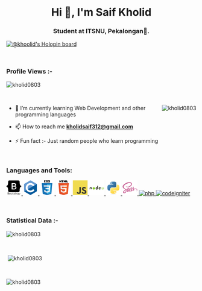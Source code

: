<h1 align="center">Hi 👋, I'm Saif Kholid</h1>
<h3 align="center">Student at ITSNU, Pekalongan🌟.</h3>

[![@khoolid's Holopin board](https://holopin.io/api/user/board?user=khoolid)](https://holopin.io/@khoolid)

<br>

<p align="right"> <h3>Profile Views :-</h3> <img src="https://komarev.com/ghpvc/?username=kholid0803&label=Profile%20views&color=0e75b6&style=flat"
    alt="kholid0803" /> 
  </p>

<br>

<p><img align="right" src="https://github.com/Kholid0803/Kholid0803/blob/main/animation_500_kxa883sd.gif" alt="kholid0803" /></p>


- 🌱 I’m currently learning Web Development and other programming languages

- 📫 How to reach me **kholidsaif312@gmail.com**

- ⚡ Fun fact :- Just random people who learn programming


<br>

<h3 align="left">Languages and Tools:</h3>
<p align="left"> <a href="https://developer.android.com" target="_blank" rel="noreferrer"> 
    <img src="https://raw.githubusercontent.com/devicons/devicon/master/icons/bootstrap/bootstrap-plain-wordmark.svg"
      alt="bootstrap" width="40" height="40" /> </a> <a href="https://www.cprogramming.com/" target="_blank"
    rel="noreferrer"> 
    <img src="https://raw.githubusercontent.com/devicons/devicon/master/icons/c/c-original.svg"
      alt="c" width="40" height="40" /> </a> <a href="https://www.w3schools.com/cpp/" target="_blank" rel="noreferrer">
     <img
      src="https://raw.githubusercontent.com/devicons/devicon/master/icons/css3/css3-original-wordmark.svg" alt="css3"
      width="40" height="40" /> </a> <a href="https://www.w3.org/html/" target="_blank" rel="noreferrer"> 
    <img
      src="https://raw.githubusercontent.com/devicons/devicon/master/icons/html5/html5-original-wordmark.svg"
      alt="html5" width="40" height="40" /> </a> <a href="https://www.adobe.com/in/products/illustrator.html"
    target="_blank" rel="noreferrer">
    <img
      src="https://raw.githubusercontent.com/devicons/devicon/master/icons/javascript/javascript-original.svg"
      alt="javascript" width="40" height="40" /> </a> <a href="https://kotlinlang.org" target="_blank" rel="noreferrer">
     <img
      src="https://raw.githubusercontent.com/devicons/devicon/master/icons/nodejs/nodejs-original-wordmark.svg"
      alt="nodejs" width="40" height="40" /> </a> <a href="https://pandas.pydata.org/" target="_blank" rel="noreferrer">
    <img
      src="https://raw.githubusercontent.com/devicons/devicon/master/icons/python/python-original.svg" alt="python"
      width="40" height="40" /> </a> <a href="https://reactjs.org/" target="_blank" rel="noreferrer"> 
    <img
      src="https://raw.githubusercontent.com/devicons/devicon/master/icons/sass/sass-original.svg" alt="sass" width="40"
      height="40" /> 
    <img
      src="https://raw.githubusercontent.com/devicons/devicon/master/icons/sass/php-original-wordmark.svg" alt="php" width="40"
      height="40" />
    <img
      src="https://raw.githubusercontent.com/devicons/devicon/master/icons/sass/codeigniter.svg" alt="codeigniter" width="40"
      height="40" />
      </a> </p>

<br>

<h3>Statistical Data :-</h3>
<p><img align="center"
    src="https://github-readme-stats.vercel.app/api/top-langs?username=kholid0803&show_icons=true&locale=en&bg_color=0d1117&text_color=ffffff&layout=compact"
    alt="kholid0803" 
    bg_color=#808080/></p>

<br>

<p>&nbsp;<img align="center" src="https://github-readme-stats.vercel.app/api?username=kholid0803&show_icons=true&locale=en&bg_color=0d1117&text_color=ffffff&repo=convoychat"
    alt="kholid0803" /></p>

<br>

<p><img align="center" src="https://github-readme-streak-stats.herokuapp.com/?user=Kholid0803&theme=dark&background=0d1117&date_format=M%20j%5B%2C%20Y%5D" alt="kholid0803" /></p>

<!-- <br>
<h3>Trophies :-</h3>
<p align="left"> <a href="https://github.com/ryo-ma/github-profile-trophy"><img
      src="https://github-profile-trophy.vercel.app/?username=adam-pw&bg_color=0d1117&text_color=ffffff" alt="adam-pw" /></a> </p> -->
      
<p align="left"> <a href="https://twitter.com/" target="blank"><img
      src="https://img.shields.io/twitter/follow/?logo=twitter&style=for-the-badge" alt="" /></a> </p>
